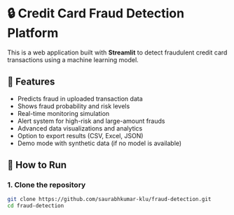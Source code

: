 # 🔒 Credit Card Fraud Detection Platform

This is a web application built with **Streamlit** to detect fraudulent credit card transactions using a machine learning model.

## 📌 Features

- Predicts fraud in uploaded transaction data
- Shows fraud probability and risk levels
- Real-time monitoring simulation
- Alert system for high-risk and large-amount frauds
- Advanced data visualizations and analytics
- Option to export results (CSV, Excel, JSON)
- Demo mode with synthetic data (if no model is available)

## 🚀 How to Run

### 1. Clone the repository
```bash
git clone https://github.com/saurabhkumar-klu/fraud-detection.git
cd fraud-detection
